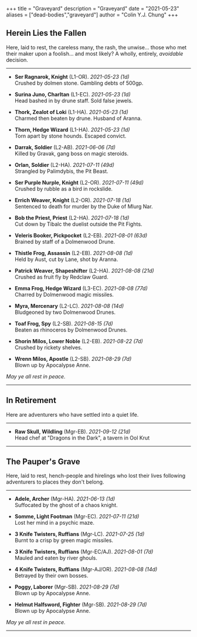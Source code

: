 +++ 
title = "Graveyard" 
description = "Graveyard" 
date = "2021-05-23" 
aliases = ["dead-bodies","graveyard"] 
author = "Colin Y.J. Chung" 
+++

## Herein Lies the Fallen

Here, laid to rest, the careless many, the rash, the unwise... those who met their maker upon a foolish... and most likely? A wholly, entirely, _avoidable_ decision.

<hr/>

* **Ser Ragnarok, Knight** (L1-OR). _2021-05-23 (1d)_ 
<br/>Crushed by dolmen stone. Gambling debts of 500gp.

* **Surina Juno, Charltan** (L1-EC). _2021-05-23 (1d)_
<br/>Head bashed in by drune staff. Sold false jewels.

* **Thork, Zealot of Loki** (L1-HA). _2021-05-23 (1d)_
<br/>Charmed then beaten by drune. Husband of Aranna.

* **Thorn, Hedge Wizard** (L1-HA). _2021-05-23 (1d)_
<br/>Torn apart by stone hounds. Escaped convict.

* **Darrak, Soldier** (L2-AB). _2021-06-06 (7d)_
<br/>Killed by Gravak, gang boss on magic steroids.

* **Orlan, Soldier** (L2-HA). _2021-07-11 (49d)_
<br/>Strangled by Palimdybis, the Pit Beast.

* **Ser Purple Nurple, Knight** (L2-OR). _2021-07-11 (49d)_
<br/>Crushed by rubble as a bird in rockslide.

* **Errich Weaver, Knight** (L2-OR). _2021-07-18 (1d)_
<br/>Sentenced to death for murder by the Duke of Mlurg Nar.

* **Bob the Priest, Priest** (L2-HA). _2021-07-18 (1d)_
<br/>Cut down by Tibalc the duelist outside the Pit Fights.

* **Veleris Booker, Pickpocket** (L2-EB). _2021-08-01 (63d)_
<br/>Brained by staff of a Dolmenwood Drune.

* **Thistle Frog, Assassin** (L2-EB). _2021-08-08 (1d)_
<br/>Held by Aust, cut by Lane, shot by Aranna.

* **Patrick Weaver, Shapeshifter** (L2-HA). _2021-08-08 (21d)_
<br/>Crushed as fruit fly by Redclaw Guard.

* **Emma Frog, Hedge Wizard** (L3-EC). _2021-08-08 (77d)_
<br/>Charred by Dolmenwood magic missiles.

* **Myra, Mercenary** (L2-LC). _2021-08-08 (14d)_
<br/>Bludgeoned by two Dolmenwood Drunes.

* **Toaf Frog, Spy** (L2-SB). _2021-08-15 (7d)_
<br/>Beaten as rhinoceros by Dolmenwood Drunes.

* **Shorin Milos, Lower Noble** (L2-EB). _2021-08-22 (7d)_
<br/>Crushed by rickety shelves.

* **Wrenn Milos, Apostle** (L2-SB). _2021-08-29 (7d)_
<br/>Blown up by Apocalypse Anne.

_May ye all rest in peace._

<hr/>

## In Retirement

Here are adventurers who have settled into a quiet life.

<hr/>

* **Raw Skull, Wildling** (Mgr-EB). _2021-09-12 (21d)_ 
<br/>Head chef at "Dragons in the Dark", a tavern in Ool Krut

<hr/>

## The Pauper's Grave

Here, laid to rest, hench-people and hirelings who lost their lives following adventurers to places they don't belong.

<hr/>

* **Adele, Archer** (Mgr-HA). _2021-06-13 (1d)_ 
<br/>Suffocated by the ghost of a chaos knight.

* **Somme, Light Footman** (Mgr-EC). _2021-07-11 (21d)_ 
<br/>Lost her mind in a psychic maze.

* **3 Knife Twisters, Ruffians** (Mgr-LC). _2021-07-25 (1d)_ 
<br/>Burnt to a crisp by green magic missiles.

* **3 Knife Twisters, Ruffians** (Mgr-EC/AJ). _2021-08-01 (7d)_ 
<br/>Mauled and eaten by river ghouls.

* **4 Knife Twisters, Ruffians** (Mgr-AJ/OR). _2021-08-08 (14d)_ 
<br/>Betrayed by their own bosses.

* **Poggy, Laborer** (Mgr-SB). _2021-08-29 (7d)_ 
<br/>Blown up by Apocalypse Anne.

* **Helmut Halfsword, Fighter** (Mgr-SB). _2021-08-29 (7d)_ 
<br/>Blown up by Apocalypse Anne.

_May ye all rest in peace._

<hr/>
